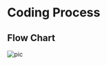 # Coding Process

## Flow Chart

![pic](https://wwsiyang.github.io/CODEWORD/SKO/Week_09/flowchart.jpg)
